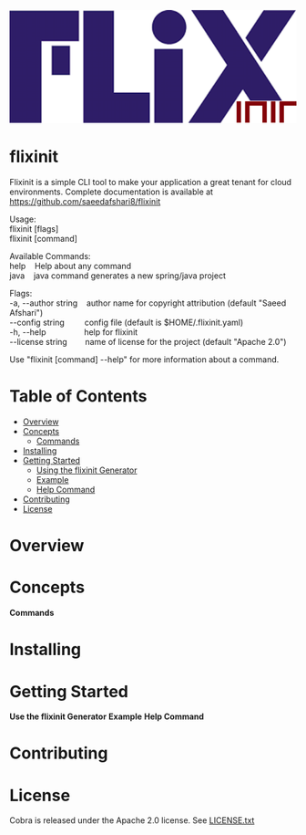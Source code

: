 ![flixinit](logo.png)
# flixinit

Flixinit is a simple CLI tool to make your application a great tenant for cloud environments.
Complete documentation is available at https://github.com/saeedafshari8/flixinit

Usage:<br />
flixinit [flags]<br />
flixinit [command]

Available Commands:<br />
help &nbsp;&nbsp; Help about any command<br />
java &nbsp;&nbsp; java command generates a new spring/java project

Flags:<br />
  -a, --author string &nbsp;&nbsp; author name for copyright attribution (default "Saeed Afshari")<br />
      --config string &nbsp;&nbsp;&nbsp;&nbsp;&nbsp;&nbsp;&nbsp; config file (default is $HOME/.flixinit.yaml)<br />
  -h, --help &nbsp;&nbsp;&nbsp;&nbsp;&nbsp;&nbsp;&nbsp;&nbsp;&nbsp;&nbsp;&nbsp;&nbsp;&nbsp;&nbsp;&nbsp; help for flixinit<br />
  --license string &nbsp;&nbsp;&nbsp;&nbsp;&nbsp;&nbsp; name of license for the project (default "Apache 2.0")<br />

Use "flixinit [command] --help" for more information about a command.

# Table of Contents

- [Overview](#overview)
- [Concepts](#concepts)
  * [Commands](#commands)
- [Installing](#installing)
- [Getting Started](#getting-started)
  * [Using the flixinit Generator](#using-the-flixinit-generator)
  * [Example](#example)
  * [Help Command](#help-command)
- [Contributing](#contributing)
- [License](#license)

# Overview
# Concepts
**Commands**
# Installing
# Getting Started
**Use the flixinit Generator**
**Example**
**Help Command**
# Contributing
# License

Cobra is released under the Apache 2.0 license. See [LICENSE.txt](https://github.com/saeedafshari8/flixinit/blob/master/LICENSE.txt)